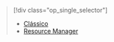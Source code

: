 > [!div class="op_single_selector"]
> * [Clássico](../articles/storage/storage-cannot-delete-storage-account-container-vhd.md)
> * [Resource Manager](../articles/storage/storage-resource-manager-cannot-delete-storage-account-container-vhd.md)
> 
> 



<!--HONumber=Jan17_HO3-->


